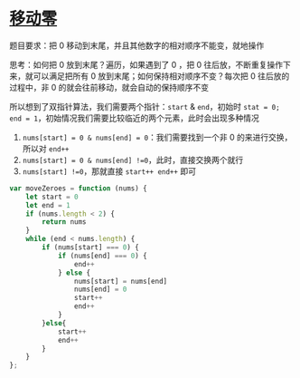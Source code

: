 # [移动零](https://leetcode.cn/problems/move-zeroes/description/)

题目要求：把 0 移动到末尾，并且其他数字的相对顺序不能变，就地操作

思考：如何把 0 放到末尾？遍历，如果遇到了 0 ，把 0 往后放，不断重复操作下来，就可以满足把所有 0 放到末尾；如何保持相对顺序不变？每次把 0 往后放的过程中，非 0 的就会往前移动，就会自动的保持顺序不变

所以想到了双指针算法，我们需要两个指针：`start` & `end`，初始时 `stat = 0; end = 1`，初始情况我们需要比较临近的两个元素，此时会出现多种情况

1. `nums[start] = 0 & nums[end] = 0`：我们需要找到一个非 0 的来进行交换，所以对 `end++`
2. `nums[start] = 0 & nums[end] !=0`，此时，直接交换两个就行
3. `nums[start] !=0`，那就直接 `start++ end++` 即可

```js
var moveZeroes = function (nums) {
    let start = 0
    let end = 1
    if (nums.length < 2) {
        return nums
    }
    while (end < nums.length) {
        if (nums[start] === 0) {
            if (nums[end] === 0) {
                end++
            } else {
                nums[start] = nums[end]
                nums[end] = 0
                start++
                end++
            }
        }else{
            start++
            end++
        }
    }
};
```



